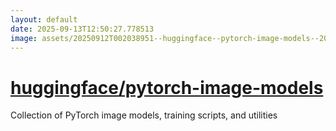 ```yaml
---
layout: default
date: 2025-09-13T12:50:27.778513
image: assets/20250912T002038951--huggingface--pytorch-image-models--20250912T002308605--cropped.png
---
```


# [huggingface/pytorch-image-models](https://github.com/huggingface/pytorch-image-models)

Collection of PyTorch image models, training scripts, and utilities

